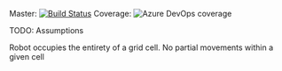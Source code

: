 Master: [![Build Status](https://dev.azure.com/argent78/LibToyBot/_apis/build/status/Argent78.LibToyBot?branchName=master)](https://dev.azure.com/argent78/LibToyBot/_build/latest?definitionId=1&branchName=master) Coverage: ![Azure DevOps coverage](https://img.shields.io/azure-devops/coverage/argent78/LibToyBot/1)


TODO: Assumptions

Robot occupies the entirety of a grid cell. No partial movements within a given cell
